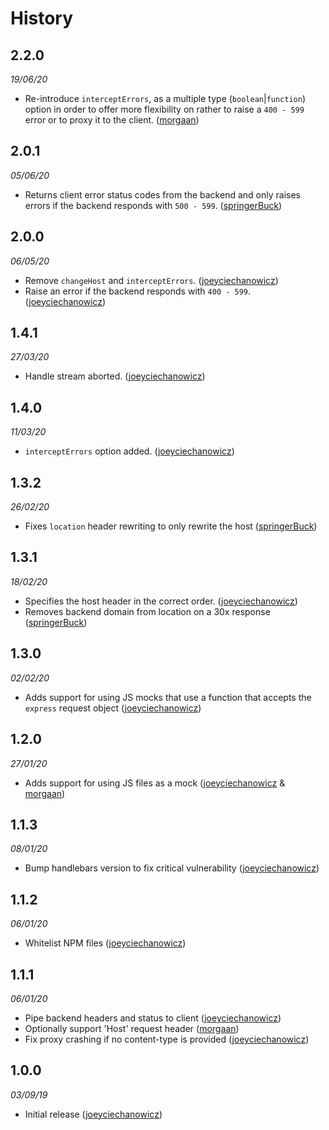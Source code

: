 # History

## 2.2.0
_19/06/20_

- Re-introduce `interceptErrors`, as a multiple type (`boolean`|`function`) option
	in order to offer more flexibility on rather to raise a `400 - 599` error or to proxy it to the client. ([morgaan](https://github.com/morgaan))

## 2.0.1
_05/06/20_

- Returns client error status codes from the backend and only raises errors if the backend responds with `500 - 599`. ([springerBuck](https://github.com/springerBuck))

## 2.0.0
_06/05/20_

- Remove `changeHost` and `interceptErrors`. ([joeyciechanowicz](https://github.com/joeyciechanowicz))
- Raise an error if the backend responds with `400 - 599`. ([joeyciechanowicz](https://github.com/joeyciechanowicz))

## 1.4.1
_27/03/20_

- Handle stream aborted. ([joeyciechanowicz](https://github.com/joeyciechanowicz))

## 1.4.0
_11/03/20_

- `interceptErrors` option added. ([joeyciechanowicz](https://github.com/joeyciechanowicz))

## 1.3.2
_26/02/20_

- Fixes `location` header rewriting to only rewrite the host ([springerBuck](https://github.com/springerBuck))

## 1.3.1
_18/02/20_

- Specifies the host header in the correct order. ([joeyciechanowicz](https://github.com/joeyciechanowicz))
- Removes backend domain from location on a 30x response ([springerBuck](https://github.com/springerBuck))

## 1.3.0
_02/02/20_

- Adds support for using JS mocks that use a function that accepts the `express` request object ([joeyciechanowicz](https://github.com/joeyciechanowicz))

## 1.2.0
_27/01/20_

- Adds support for using JS files as a mock ([joeyciechanowicz](https://github.com/joeyciechanowicz) & [morgaan](https://github.com/morgaan))

## 1.1.3
_08/01/20_

- Bump handlebars version to fix critical vulnerability ([joeyciechanowicz](https://github.com/joeyciechanowicz))

## 1.1.2
_06/01/20_

- Whitelist NPM files ([joeyciechanowicz](https://github.com/joeyciechanowicz))

## 1.1.1
_06/01/20_

- Pipe backend headers and status to client ([joeyciechanowicz](https://github.com/joeyciechanowicz))
- Optionally support 'Host' request header ([morgaan](https://github.com/morgaan))
- Fix proxy crashing if no content-type is provided ([joeyciechanowicz](https://github.com/joeyciechanowicz))

## 1.0.0
_03/09/19_

- Initial release ([joeyciechanowicz](https://github.com/joeyciechanowicz))
